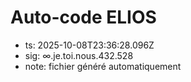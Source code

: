 # Auto-code ELIOS
- ts: 2025-10-08T23:36:28.096Z
- sig: ∞.je.toi.nous.432.528
- note: fichier généré automatiquement
